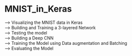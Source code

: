 # MNIST_in_Keras

--> Visualizing the MNIST data in Keras <br>
--> Building and Training a 3-layered Network <br>
--> Testing the model <br>
--> Building a Deep CNN <br>
--> Training the Model using Data augmentation and Batching <br>
--> Evaluating the Model
